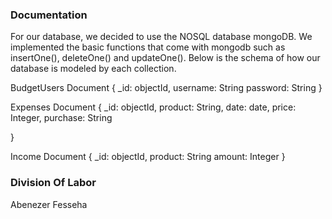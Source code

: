 ### Documentation
For our database, we decided to use the NOSQL database mongoDB. We implemented the basic functions that come with mongodb such as insertOne(), deleteOne() and updateOne(). Below is the schema of how our database is modeled by each collection. 

BudgetUsers Document
{
  _id: objectId,
  username: String
  password: String
}

Expenses Document
{
  _id: objectId,
  product: String,
  date: date,
  price: Integer,
  purchase: String
  
}

Income Document
{
  _id: objectId,
  product: String
  amount: Integer
}

### Division Of Labor
Abenezer Fesseha
